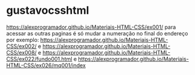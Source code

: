 # gustavocsshtml
 https://alexprogramador.github.io/Materiais-HTML-CSS/ex001/
 para acessar as outras paginas é só mudar a numeração no final do endereço por exemplo:
 https://alexprogramador.github.io/Materiais-HTML-CSS/ex002/  e
 https://alexprogramador.github.io/Materiais-HTML-CSS/ex008/ e
 https://alexprogramador.github.io/Materiais-HTML-CSS/ex022/fundo001.html e
 https://alexprogramador.github.io/Materiais-HTML-CSS/ex026/mq001/index 
